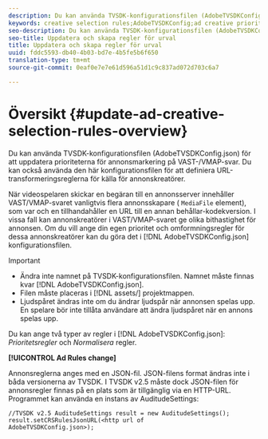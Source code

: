 ```yaml
---
description: Du kan använda TVSDK-konfigurationsfilen (AdobeTVSDKConfig.json) för att uppdatera prioriteterna för annonsmarkering på VAST-/VMAP-svar. Du kan också använda den här konfigurationsfilen för att definiera URL-transformeringsreglerna för källa för annonskreatörer.
keywords: creative selection rules;AdobeTVSDKConfig;ad creative priorities;transformation rules
seo-description: Du kan använda TVSDK-konfigurationsfilen (AdobeTVSDKConfig.json) för att uppdatera prioriteterna för annonsmarkering på VAST-/VMAP-svar. Du kan också använda den här konfigurationsfilen för att definiera URL-transformeringsreglerna för källa för annonskreatörer.
seo-title: Uppdatera och skapa regler för urval
title: Uppdatera och skapa regler för urval
uuid: fddc5593-db40-4b03-bd7e-4b5fe5b6f650
translation-type: tm+mt
source-git-commit: 0eaf0e7e7e61d596a51d1c9c837ad072d703c6a7

---
```



# Översikt {#update-ad-creative-selection-rules-overview}

Du kan använda TVSDK-konfigurationsfilen (AdobeTVSDKConfig.json) för att uppdatera prioriteterna för annonsmarkering på VAST-/VMAP-svar. Du kan också använda den här konfigurationsfilen för att definiera URL-transformeringsreglerna för källa för annonskreatörer.

När videospelaren skickar en begäran till en annonsserver innehåller VAST/VMAP-svaret vanligtvis flera annonsskapare ( `MediaFile` element), som var och en tillhandahåller en URL till en annan behållar-kodekversion. I vissa fall kan annonskreatörer i VAST/VMAP-svaret ge olika bithastighet för annonsen. Om du vill ange din egen prioritet och omformningsregler för dessa annonskreatörer kan du göra det i [!DNL AdobeTVSDKConfig.json] konfigurationsfilen.

>[!IMPORTANT]
>
>* Ändra inte namnet på TVSDK-konfigurationsfilen. Namnet måste finnas kvar [!DNL AdobeTVSDKConfig.json].
>* Filen måste placeras i [!DNL assets/] projektmappen.
>* Ljudspåret ändras inte om du ändrar ljudspår när annonsen spelas upp. En spelare bör inte tillåta användare att ändra ljudspåret när en annons spelas upp.
>



Du kan ange två typer av regler i [!DNL AdobeTVSDKConfig.json]: *Prioritetsregler* och *Normalisera* regler.

**[!UICONTROL Ad Rules change]**

<!--<a id="section_EDCE7C94156D4A47AA2FBAE9BE0390CE"></a>-->

Annonsreglerna anges med en JSON-fil. JSON-filens format ändras inte i båda versionerna av TVSDK. I TVSDK v2.5 måste dock JSON-filen för annonsregler finnas på en plats som är tillgänglig via en HTTP-URL. Programmet kan använda en instans av AuditudeSettings:

```
//TVSDK v2.5 AuditudeSettings result = new AuditudeSettings(); 
result.setCRSRulesJsonURL(<http url of 
AdobeTVSDKConfig.json>);  
```


